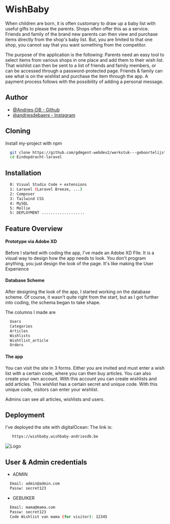 
# WishBaby

When children are born, it is often customary to draw up a baby list with useful gifts to please the parents.
Shops often offer this as a service.
Friends and family of the brand new parents can then view and purchase items directly from the shop's baby list.
But, you are limited to that one shop, you cannot say that you want something from the competitor.

The purpose of the application is the following:
Parents need an easy tool to select items from various shops in one place and add them to their wish list.
That wishlist can then be sent to a list of friends and family members,
or can be accessed through a password-protected page.
Friends & family can see what is on the wishlist and purchase the item through the app.
A payment process follows with the possibility of adding a personal message.


## Author

- [@Andries-DB - Github](https://github.com/Andries-DB)
- [@andriesdebaere - Instagram](https://www.instagram.com/andriesdebaere/?hl=nl)


## Cloning

Install my-project with npm

```bash
  git clone https://github.com/gdmgent-webdev2/werkstuk---geboortelijst-Andries-DB
  cd Eindopdracht-laravel
```
    
## Installation

```bash
  0: Visual Studio Code + extensions
  1: Laravel (Laravel Breeze, ...)
  2: Composer
  3: Tailwind CSS
  4: MySQL
  5: Mollie
  5: DEPLOYMENT ...................
```
    
## Feature Overview

#### Prototype via Adobe XD
Before I started with coding the app, I've made an Adobe XD FIle. 
It is a visual way to design how the app needs to look.
You don't program anything, you just design the look of the page.
It's like making the User Experience

#### Database Scheme
After designing the look of the app, I started working on the database scheme. 
Of course, it wasn't quite right from the start, but as I got further into 
coding, the schema began to take shape.

The columns I made are 

```bash
  Users
  Categories
  Articles
  Wishlists
  Wishtlist_article
  Orders
```

#### The app

You can visit the site in 3 forms. Either you are invited and must enter a wish list with a certain code, where you can then buy articles. You can also create your own account. With this account you can create wishlists and add articles. This wishlist has a certain secret and unique code. With this unique code, visitors can enter your wishlist.

Admins can see all articles, wishlists and users.
## Deployment

I've deployed the site with digitalOcean:
The link is:
```bash
   https://wishbaby.wishbaby-andriesdb.be
```

![Logo](https://upload.wikimedia.org/wikipedia/commons/7/79/DigitalOcean_logo.png)

## User & Admin credentials

- ADMIN
```bash
  Email: admin@admin.com
  Passw: secret123
```
- GEBUIKER
```bash
  Email: mama@mama.com
  Passw: secret123
  Code Wishlist van mama (for visitor): 12345
```

